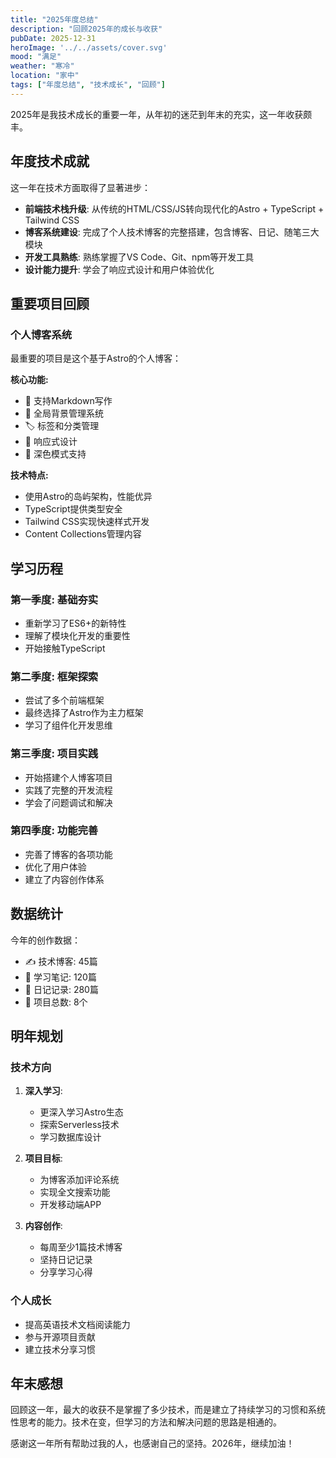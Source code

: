 ```yaml
---
title: "2025年度总结"
description: "回顾2025年的成长与收获"
pubDate: 2025-12-31
heroImage: '../../assets/cover.svg'
mood: "满足"
weather: "寒冷"
location: "家中"
tags: ["年度总结", "技术成长", "回顾"]
---
```


2025年是我技术成长的重要一年，从年初的迷茫到年末的充实，这一年收获颇丰。

## 年度技术成就

这一年在技术方面取得了显著进步：

- **前端技术栈升级**: 从传统的HTML/CSS/JS转向现代化的Astro + TypeScript + Tailwind CSS
- **博客系统建设**: 完成了个人技术博客的完整搭建，包含博客、日记、随笔三大模块
- **开发工具熟练**: 熟练掌握了VS Code、Git、npm等开发工具
- **设计能力提升**: 学会了响应式设计和用户体验优化

## 重要项目回顾

### 个人博客系统

最重要的项目是这个基于Astro的个人博客：

**核心功能:**
- 📝 支持Markdown写作
- 🎨 全局背景管理系统
- 🏷️ 标签和分类管理
- 📱 响应式设计
- 🌙 深色模式支持

**技术特点:**
- 使用Astro的岛屿架构，性能优异
- TypeScript提供类型安全
- Tailwind CSS实现快速样式开发
- Content Collections管理内容

## 学习历程

### 第一季度: 基础夯实
- 重新学习了ES6+的新特性
- 理解了模块化开发的重要性
- 开始接触TypeScript

### 第二季度: 框架探索
- 尝试了多个前端框架
- 最终选择了Astro作为主力框架
- 学习了组件化开发思维

### 第三季度: 项目实践
- 开始搭建个人博客项目
- 实践了完整的开发流程
- 学会了问题调试和解决

### 第四季度: 功能完善
- 完善了博客的各项功能
- 优化了用户体验
- 建立了内容创作体系

## 数据统计

今年的创作数据：

- ✍️ 技术博客: 45篇
- 📖 学习笔记: 120篇  
- 📅 日记记录: 280篇
- 🔧 项目总数: 8个

## 明年规划

### 技术方向

1. **深入学习**: 
   - 更深入学习Astro生态
   - 探索Serverless技术
   - 学习数据库设计

2. **项目目标**:
   - 为博客添加评论系统
   - 实现全文搜索功能
   - 开发移动端APP

3. **内容创作**:
   - 每周至少1篇技术博客
   - 坚持日记记录
   - 分享学习心得

### 个人成长

- 提高英语技术文档阅读能力
- 参与开源项目贡献
- 建立技术分享习惯

## 年末感想

回顾这一年，最大的收获不是掌握了多少技术，而是建立了持续学习的习惯和系统性思考的能力。技术在变，但学习的方法和解决问题的思路是相通的。

感谢这一年所有帮助过我的人，也感谢自己的坚持。2026年，继续加油！
